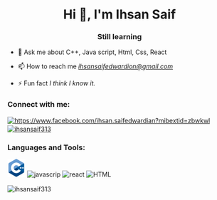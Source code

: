 <h1 align="center">Hi 👋, I'm Ihsan Saif</h1>
<h3 align="center">Still learning</h3>

- 💬 Ask me about C++, Java script, Html, Css, React

- 📫 How to reach me *ihsansaifedwardion@gmail.com*

- ⚡ Fun fact *I think I know it.*

<h3 align="left">Connect with me:</h3>
<p align="left">
<a href="https://www.facebook.com/ihsan.saifedwardian?mibextid=zbwkwl" target="blank"><img align="center" src="https://raw.githubusercontent.com/rahuldkjain/github-profile-readme-generator/master/src/images/icons/Social/facebook.svg" alt="https://www.facebook.com/ihsan.saifedwardian?mibextid=zbwkwl" height="30" width="40" /></a>
<a href="https://instagram.com/ihsansaif313" target="blank"><img align="center" src="https://raw.githubusercontent.com/rahuldkjain/github-profile-readme-generator/master/src/images/icons/Social/instagram.svg" alt="ihsansaif313" height="30" width="40" /></a>
</p>

<h3 align="left">Languages and Tools:</h3>
<p align="left"> <a rel="noreferrer"> <img src="https://raw.githubusercontent.com/devicons/devicon/master/icons/cplusplus/cplusplus-original.svg" alt="cplusplus" width="40" height="40"/> </a> 
<a rel="noreferrer"> <img src="https://w7.pngwing.com/pngs/640/199/png-transparent-javascript-logo-html-javascript-logo-angle-text-rectangle-thumbnail.png" alt="javascrip" width="40" height="40"/> </a> 
<a  rel="noreferrer"> <img src="https://w7.pngwing.com/pngs/856/564/png-transparent-react-logo-javascript-front-and-back-ends-user-interface-others-miscellaneous-logo-symmetry-thumbnail.png" alt="react" width="40" height="40"/> </a> 
  <a  rel="noreferrer"> <img src="https://w7.pngwing.com/pngs/1005/511/png-transparent-web-development-html-logo-world-wide-web-consortium-create-html-signature-angle-text-rectangle-thumbnail.png" alt="HTML" width="40" height="40"/> </a> 
</p>
<p><img align="center" src="https://github-readme-stats.vercel.app/api/top-langs?username=ihsansaif313&show_icons=true&locale=en&layout=compact" alt="ihsansaif313" /></p>

